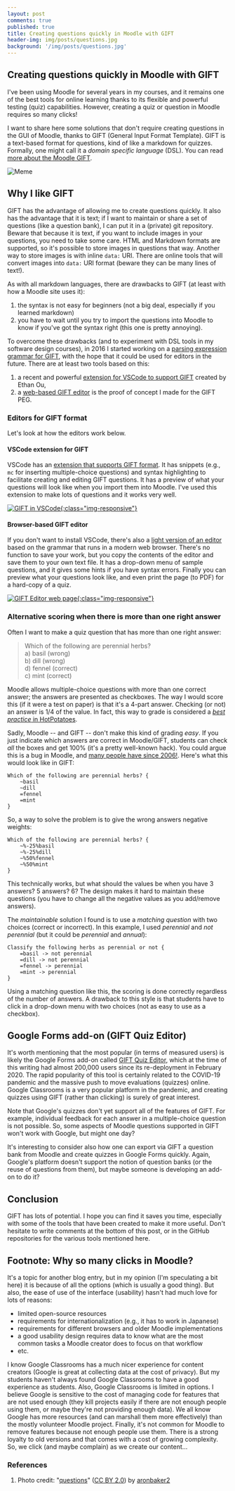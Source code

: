 ```yaml
---
layout: post
comments: true
published: true
title: Creating questions quickly in Moodle with GIFT
header-img: img/posts/questions.jpg
background: '/img/posts/questions.jpg'
---
```


## Creating questions quickly in Moodle with GIFT

I've been using Moodle for several years in my courses, and it remains one of the best tools for online learning thanks to its flexible and powerful testing (quiz) capabilities. 
However, creating a quiz or question in Moodle requires so many clicks!

I want to share here some solutions that don't require creating questions in the GUI of Moodle, thanks to GIFT (General Input Format Template). 
GIFT is a text-based format for questions, kind of like a markdown for quizzes. 
Formally, one might call it a *domain specific language* (DSL).
You can read [more about the Moodle GIFT](https://docs.moodle.org/en/GIFT_format).

![Meme](https://www.plantuml.com/plantuml/svg/ZP5RQy9048NVyoiMN_gK2m6XY1NJc9RYhQZGbq1PDsDSifUmEz9QyRztJQWLMsZtOH_ETsRc33EqI0tkf21JaE1PHWMGA8WzMt5LKqCbkQUiAetUgIBLGXloQ03K1RUuTpKM3MUdHXTa11kw4xY2Tqm4BvK4XOIv3ynFruDMEACII68u5TxDjs6c4VxemGIrbXmyujvrNZHKMMTpDItNfW3pEpk5QCdBbYCqsiPfosR7jHR5MRBy0qWSHOs0BXwzZdVqsbYTFfTbRujOzyAG2UxceI_usb2p3vYM8PUq1FjQXHL0xRiJI9yP_QRyYtZ--hpMFsr-t0rgLHwQczv5GVSuoDKuovvpbIQJQQxwfnLwjz4WcOsSDdbAnsIIBPTaDV-2iQFf8ajM6PdE5rc7K4iIRmYgS9V-1000 "Meme")

## Why I like GIFT

GIFT has the advantage of allowing me to create questions quickly. 
It also has the advantage that it is text; if I want to maintain or share a set of questions (like a question bank), I can put it in a (private) git repository.
Beware that because it is text, if you want to include images in your questions, you need to take some care. 
HTML and Markdown formats are supported, so it's possible to store images in questions that way.
Another way to store images is with inline `data:` URI. 
There are online tools that will convert images into `data:` URI format (beware they can be many lines of text!). 

As with all markdown languages, there are drawbacks to GIFT (at least with how a Moodle site uses it):

1. the syntax is not easy for beginners (not a big deal, especially if you learned markdown)
2. you have to wait until you try to import the questions into Moodle to know if you've got the syntax right (this one is pretty annoying). 

To overcome these drawbacks (and to experiment with DSL tools in my software design courses), in 2016 I started working on a [parsing expression grammar for GIFT](https://github.com/fuhrmanator/GIFT-grammar-PEG.js), with the hope that it could be used for editors in the future. 
There are at least two tools based on this: 

1. a recent and powerful [extension for VSCode to support GIFT](https://marketplace.visualstudio.com/items?itemName=ethan-ou.vscode-gift-pack&ssr=false#overview) created by Ethan Ou,
2. a [web-based GIFT editor](https://fuhrmanator.github.io/GIFT-grammar-PEG.js/editor/editor.html) is the proof of concept I made for the GIFT PEG.

### Editors for GIFT format

Let's look at how the editors work below.

#### VSCode extension for GIFT

VSCode has an [extension that supports GIFT format](https://marketplace.visualstudio.com/items?itemName=ethan-ou.vscode-gift-pack&ssr=false#overview). 
It has snippets (e.g., `mc` for inserting multiple-choice questions) and syntax highlighting to facilitate creating and editing GIFT questions. 
It has a preview of what your questions will look like when you import them into Moodle. 
I've used this extension to make lots of questions and it works very well.

[![GIFT in VSCode]({{site.baseurl}}/img/posts/GIFT_VSCode.gif){:class="img-responsive"}]({{site.baseurl}}/img/posts/GIFT_VSCode.gif)

#### Browser-based GIFT editor

If you don't want to install VSCode, there's also a [light version of an editor](https://fuhrmanator.github.io/GIFT-grammar-PEG.js/docs/editor/editor.html) based on the grammar that runs in a modern web browser. 
There's no function to save your work, but you copy the contents of the editor and save them to your own text file. 
It has a drop-down menu of sample questions, and it gives some hints if you have syntax errors. Finally you can preview what your questions look like, and even print the page (to PDF) for a hard-copy of a quiz.

[![GIFT Editor web page]({{site.baseurl}}/img/posts/GIFT_Web.gif){:class="img-responsive"}]({{site.baseurl}}/img/posts/GIFT_Web.gif)

### Alternative scoring when there is more than one right answer

Often I want to make a quiz question that has more than one right answer:

> Which of the following are perennial herbs?  
>  a) basil (wrong)  
>  b) dill (wrong)  
>  d) fennel (correct)  
>  c) mint (correct)

Moodle allows multiple-choice questions with more than one correct answer; the answers are presented as checkboxes. The way I would score this (if it were a test on paper) is that it's a 4-part answer. Checking (or not) an answer is 1/4 of the value. In fact, this way to grade is considered a [*best practice* in HotPotatoes](http://hotpot.uvic.ca/howto/msquestion.htm). 

Sadly, Moodle -- and GIFT -- don't make this kind of grading *easy*. 
If you just indicate which answers are correct in Moodle/GIFT, students can check *all* the boxes and get 100% (it's a pretty well-known hack). 
You could argue this is a bug in Moodle, and [many people have since 2006!](https://moodle.org/mod/forum/discuss.php?d=39785). 
Here's what this would look like in GIFT:

```
Which of the following are perennial herbs? {
    ~basil
    ~dill
    =fennel
    =mint
}
```

So, a way to solve the problem is to give the wrong answers negative weights: 

```
Which of the following are perennial herbs? {
    ~%-25%basil
    ~%-25%dill
    ~%50%fennel
    ~%50%mint
}
```

This technically works, but what should the values be when you have 3 answers? 5 answers? 6? 
The design makes it hard to maintain these questions (you have to change all the negative values as you add/remove answers).

The *maintainable* solution I found is to use a *matching question* with two choices (correct or incorrect). 
In this example, I used *perennial* and *not perennial* (but it could be *perennial* and *annual*):
```
Classify the following herbs as perennial or not {
    =basil -> not perennial
    =dill -> not perennial
    =fennel -> perennial
    =mint -> perennial
}
```

Using a matching question like this, the scoring is done correctly regardless of the number of answers. 
A drawback to this style is that students have to click in a drop-down menu with two choices (not as easy to use as a checkbox).

## Google Forms add-on (GIFT Quiz Editor)

It's worth mentioning that the most popular (in terms of measured users) is likely the Google Forms add-on called [GIFT Quiz Editor](https://gsuite.google.com/marketplace/app/gift_quiz_editor/1038395345285), which at the time of this writing had almost 200,000 users since its re-deployment in February 2020.
The rapid popularity of this tool is certainly related to the COVID-19 pandemic and the massive push to move evaluations (quizzes) online. 
Google Classrooms is a very popular platform in the pandemic, and creating quizzes using GIFT (rather than clicking) is surely of great interest.

Note that Google's quizzes don't yet support all of the features of GIFT. 
For example, individual feedback for each answer in a multiple-choice question is not possible.
So, some aspects of Moodle questions supported in GIFT won't work with Google, but might one day?

It's interesting to consider also how one can export via GIFT a question bank from Moodle and create quizzes in Google Forms quickly. 
Again, Google's platform doesn't support the notion of question banks (or the reuse of questions from them), but maybe someone is developing an add-on to do it?

## Conclusion

GIFT has lots of potential. 
I hope you can find it saves you time, especially with some of the tools that have been created to make it more useful.
Don't hesitate to write comments at the bottom of this post, or in the GitHub repositories for the various tools mentioned here.

## Footnote: Why so many clicks in Moodle?

It's a topic for another blog entry, but in my opinion (I'm speculating a bit here) it is because of all the options (which is usually a good thing). 
But also, the ease of use of the interface (usability) hasn't had much love for lots of reasons: 

- limited open-source resources
- requirements for internationalization (e.g., it has to work in Japanese)
- requirements for different browsers and older Moodle implementations
- a good usability design requires data to know what are the most common tasks a Moodle creator does to focus on that workflow
- etc. 

I know Google Classrooms has a much nicer experience for content creators (Google is great at collecting data at the cost of privacy).
But my students haven't always found Google Classrooms to have a good experience as students.
Also, Google Classrooms is limited in options. 
I believe Google is sensitive to the cost of managing code for features that are not used enough (they kill projects easily if there are not enough people using them, or maybe they're not providing enough data). 
We all know Google has more resources (and can marshall them more effectively) than the mostly volunteer Moodle project. 
Finally, it's not common for Moodle to remove features because not enough people use them. 
There is a strong loyalty to old versions and that comes with a cost of growing complexity.
So, we click (and maybe complain) as we create our content...

### References

1. Photo credit: "[questions](https://www.flickr.com/photos/144152028@N08/33888154296/)" ([CC BY 2.0](https://creativecommons.org/licenses/by/2.0/)) by [aronbaker2](https://www.flickr.com/people/144152028@N08/)